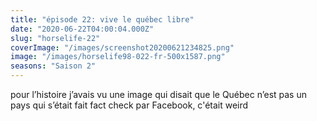 ```yaml
---
title: "épisode 22: vive le québec libre"
date: "2020-06-22T04:00:04.000Z"
slug: "horselife-22"
coverImage: "/images/screenshot20200621234825.png"
image: "/images/horselife98-022-fr-500x1587.png"
seasons: "Saison 2"
---
```


pour l’histoire j’avais vu une image qui disait que le Québec n’est pas un pays qui s’était fait fact check par Facebook, c'était weird
